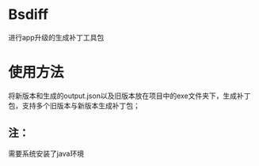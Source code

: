 # Bsdiff
进行app升级的生成补丁工具包

# 使用方法
将新版本和生成的output.json以及旧版本放在项目中的exe文件夹下，生成补丁包，支持多个旧版本与新版本生成补丁包；

## 注：
需要系统安装了java环境
